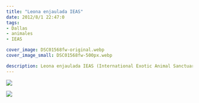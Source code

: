 ```yaml
---
title: "Leona enjaulada IEAS"
date: 2012/8/1 22:47:0
tags: 
- Dallas
- animales
- IEAS

cover_image: DSC01568fw-original.webp
cover_image_small: DSC01568fw-500px.webp

description: Leona enjaulada IEAS (International Exotic Animal Sanctuary)
---
```



[![](DSC01568fw)](DSC01568fw-original.webp)

  

[![](DSC01455fw)](DSC01455fw-original.webp)
